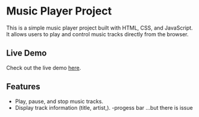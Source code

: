 # Music Player Project

This is a simple music player project built with HTML, CSS, and JavaScript. It allows users to play and control music tracks directly from the browser.

## Live Demo

Check out the live demo [here](https://abhishek-coderx.github.io/music-card/).

## Features

- Play, pause, and stop music tracks.
- Display track information (title, artist,).
-progess bar ...but there is issue 
